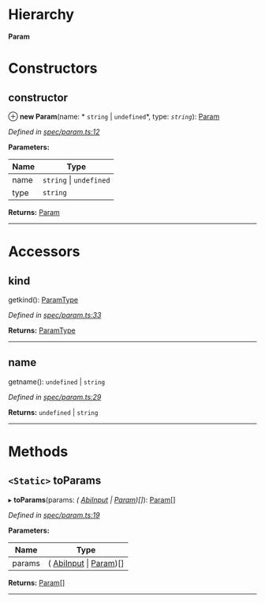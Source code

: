 

# Hierarchy

**Param**

# Constructors

<a id="constructor"></a>

##  constructor

⊕ **new Param**(name: * `string` &#124; `undefined`*, type: *`string`*): [Param](_spec_param_.param.md)

*Defined in [spec/param.ts:12](https://github.com/paritytech/js-libs/blob/1633bdc/packages/abi/src/spec/param.ts#L12)*

**Parameters:**

| Name | Type |
| ------ | ------ |
| name |  `string` &#124; `undefined`|
| type | `string` |

**Returns:** [Param](_spec_param_.param.md)

___

# Accessors

<a id="kind"></a>

##  kind

getkind(): [ParamType](_spec_paramtype_paramtype_.paramtype.md)

*Defined in [spec/param.ts:33](https://github.com/paritytech/js-libs/blob/1633bdc/packages/abi/src/spec/param.ts#L33)*

**Returns:** [ParamType](_spec_paramtype_paramtype_.paramtype.md)

___
<a id="name"></a>

##  name

getname():  `undefined` &#124; `string`

*Defined in [spec/param.ts:29](https://github.com/paritytech/js-libs/blob/1633bdc/packages/abi/src/spec/param.ts#L29)*

**Returns:**  `undefined` &#124; `string`

___

# Methods

<a id="toparams"></a>

## `<Static>` toParams

▸ **toParams**(params: *( [AbiInput](../interfaces/_types_.abiinput.md) &#124; [Param](_spec_param_.param.md))[]*): [Param](_spec_param_.param.md)[]

*Defined in [spec/param.ts:19](https://github.com/paritytech/js-libs/blob/1633bdc/packages/abi/src/spec/param.ts#L19)*

**Parameters:**

| Name | Type |
| ------ | ------ |
| params | ( [AbiInput](../interfaces/_types_.abiinput.md) &#124; [Param](_spec_param_.param.md))[] |

**Returns:** [Param](_spec_param_.param.md)[]

___

